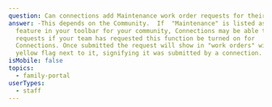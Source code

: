 ```yaml
---
question: Can connections add Maintenance work order requests for their loved one?
answer: -This depends on the Community.  If  "Maintenance" is listed as a
  feature in your toolbar for your community, Connections may be able to submit
  requests if your team has requested this function be turned on for
  Connections. Once submitted the request will show in "work orders" with a
  yellow flag next to it, signifying it was submitted by a connection.
isMobile: false
topics:
  - family-portal
userTypes:
  - staff
---
```


